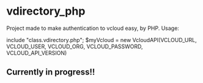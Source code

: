 # vdirectory_php
Project made to make authentication to vcloud easy, by PHP.
Usage:

include "class.vdirectory.php";
$myVcloud = new VcloudAPI(VCLOUD_URL, VCLOUD_USER, VCLOUD_ORG, VCLOUD_PASSWORD, VCLOUD_API_VERSION)

## Currently in progress!!
